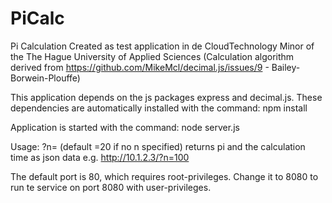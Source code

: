 # PiCalc
Pi Calculation 
Created as test application in de CloudTechnology Minor of  the The Hague University of Applied Sciences
(Calculation algorithm derived from https://github.com/MikeMcl/decimal.js/issues/9  - Bailey-Borwein-Plouffe)

This application depends on the js packages express and decimal.js. 
These dependencies are automatically installed with the command: npm install

Application is started with the command: node server.js

Usage: <URL>?n=<number of decimals>  (default =20 if no n specified)
       returns pi and the calculation time as json data
e.g. http://10.1.2.3/?n=100

The default port is 80, which requires root-privileges. Change it to 8080 to run te service on port 8080 with user-privileges.


